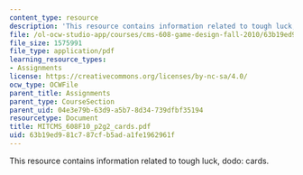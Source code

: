 ```yaml
---
content_type: resource
description: 'This resource contains information related to tough luck, dodo: cards.'
file: /ol-ocw-studio-app/courses/cms-608-game-design-fall-2010/63b19ed981c787cfb5ada1fe1962961f_MITCMS_608F10_p2g2_cards.pdf
file_size: 1575991
file_type: application/pdf
learning_resource_types:
- Assignments
license: https://creativecommons.org/licenses/by-nc-sa/4.0/
ocw_type: OCWFile
parent_title: Assignments
parent_type: CourseSection
parent_uid: 04e3e79b-63d9-a5b7-8d34-739dfbf35194
resourcetype: Document
title: MITCMS_608F10_p2g2_cards.pdf
uid: 63b19ed9-81c7-87cf-b5ad-a1fe1962961f
---
```

This resource contains information related to tough luck, dodo: cards.